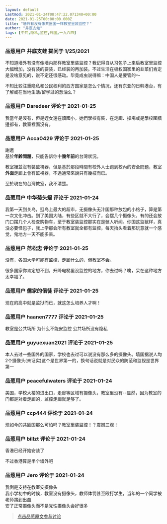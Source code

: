 ```yaml
---
layout: default
Lastmod: 2021-01-24T08:47:22.071340+00:00
date: 2021-01-25T00:00:00.000Z
title: "墙外有没有像共匪国一样教室里装监控？"
author: "井底支蛙"
tags: [中共,隐私,监控,外国,一九八四]
---
```



### 品葱用户 **井底支蛙** 提问于 1/25/2021
    
不知道墙外有没有像墙内那样教室里装监控？我记得自从习包子上来后教室里监控大幅增加，没有装的要装，已经装的再加装。不过生活在极权国家里的韭菜们肯定是没啥意见的，说不定还很感动。毕竟成虫说得嘛：中国人是要管的～  
  
不知比较注重隐私和公民权利的西方国家是怎么个情况，还有东亚的日韩港台，有了解或在当地生活/留学过的葱油么？
    
                

### 品葱用户 **Daredeer** 评论于 2021-01-25
        
我當年是沒有，但是姪女還在讀國小，她們學校有裝，在走廊、操場或是學校圍牆邊都有，教室裡面沒有。
        
                

### 品葱用户 **Acca0429** 评论于 2021-01-25
        
謝邀  
基於**年齡問題**，只能告訴你**十幾年前**的台灣狀況。  
  
教室裡並沒有裝監視器，但是基於那段時間有校外人士跑到校內的安全問題，教室**外面**走廊上會有監視器，不過通常來說只有幾枝而已。  
  
至於現在的台灣教室，我不清楚。
        
                

### 品葱用户 **中华菊头蝠** 评论于 2021-01-24
        
我第一天到关岛，逛岛上最大的超市，无摄像头无汁国那种放包的小格子，算是第一次文化冲击。到了美国大陆，有些区就不大行了，会摆几个摄像头，有的还会放门口摆几个人检查购物车，至于教室装监控那实在是骇人听闻。你国这监狱样，真没必要怪包子，我上学那会所有教室就全都有监控，每天抬头看着那玩意就一个感觉，鬼地方一天不能多呆。
        
                

### 品葱用户 **范松忠** 评论于 2021-01-25
        
没有，各国大学可能有监控，走廊什么的，但教室不会。  
  
很多国家你肯定想不到，升降电梯里没监控的地方，你去过吗？唉，呆在这种地方太幸福了。
        
                

### 品葱用户 **儒家的信徒** 评论于 2021-01-25
        
现在的高中就是监狱而已，就这怎么培养人才啊！
        
                

### 品葱用户 **haanen7777** 评论于 2021-01-25
        
教室是公共场所 为什么不能安监控 公共场所没有隐私
        
                

### 品葱用户 **guyuexuan2021** 评论于 2021-01-25
        
本人去过一些国外的国家，学校也去过可以说没有那么多的摄像头。墙国据说人均2个摄像头(未证实)这个是世界第一的，换句话说就是对民众的防范和监视是世界第一
        
                

### 品葱用户 **peacefulwaters** 评论于 2021-01-24
        
美国，学校大楼的进出口，走廊等区域有摄像头，教室里没有--显然，因为教室的门都是对着走廊的，监控走廊就足够了。
        
                

### 品葱用户 **ccp444** 评论于 2021-01-24
        
现如今的共匪国那么可怕吗？教室里装监控！？震撼三观！
        
                

### 品葱用户 **billzt** 评论于 2021-01-24
        
香港已经开始安装了  
  
不过香港算是半个墙外吧
        
                

### 品葱用户 **Jero** 评论于 2021-01-24
        
我倒是支持在教室安摄像头  
我小学初中的时候，教室没有摄像头，教师体罚甚至殴打学生，当年的一个同学被老师踹到出血  
安了正常摄像头而不是党性摄像头会好很多
        
                





> [点击品葱原文参与讨论](https://pincong.rocks/question/35828)

